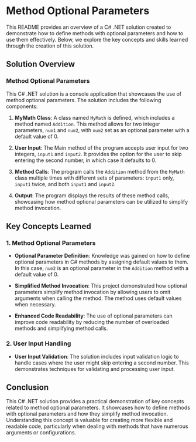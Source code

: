 # Method Optional Parameters
This README provides an overview of a C# .NET solution created to demonstrate how to define methods with optional parameters and how to use them effectively. Below, we explore the key concepts and skills learned through the creation of this solution.

## Solution Overview
### Method Optional Parameters
This C# .NET solution is a console application that showcases the use of method optional parameters. The solution includes the following components:

1. **MyMath Class**: A class named `MyMath` is defined, which includes a method named `Addition`. This method allows for two integer parameters, `num1` and `num2`, with `num2` set as an optional parameter with a default value of 0.

1. **User Input**: The Main method of the program accepts user input for two integers, `input1` and `input2`. It provides the option for the user to skip entering the second number, in which case it defaults to 0.

1. **Method Calls**: The program calls the `Addition` method from the `MyMath` class multiple times with different sets of parameters: `input1` only, `input1` twice, and both `input1` and `input2`.

1. **Output**: The program displays the results of these method calls, showcasing how method optional parameters can be utilized to simplify method invocation.

## Key Concepts Learned
### 1. Method Optional Parameters
- **Optional Parameter Definition**: Knowledge was gained on how to define optional parameters in C# methods by assigning default values to them. In this case, `num2` is an optional parameter in the `Addition` method with a default value of 0.

- **Simplified Method Invocation**: This project demonstrated how optional parameters simplify method invocation by allowing users to omit arguments when calling the method. The method uses default values when necessary.

- **Enhanced Code Readability**: The use of optional parameters can improve code readability by reducing the number of overloaded methods and simplifying method calls.

### 2. User Input Handling
- **User Input Validation**: The solution includes input validation logic to handle cases where the user might skip entering a second number. This demonstrates techniques for validating and processing user input.

## Conclusion
This C# .NET solution provides a practical demonstration of key concepts related to method optional parameters. It showcases how to define methods with optional parameters and how they simplify method invocation. Understanding this concept is valuable for creating more flexible and readable code, particularly when dealing with methods that have numerous arguments or configurations.